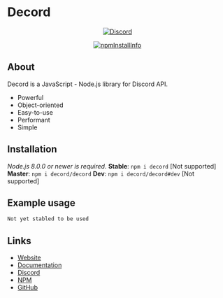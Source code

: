 # Decord
<div align="center">
  <p>
    <a href="https://discord.gg/XrRhXNT"><img src="https://discordapp.com/api/guilds/469539054371864606/embed.png" alt="Discord" /></a>
  </p>
  <p>
    <a href="https://nodei.co/npm/decord/"><img src="https://nodei.co/npm/decord.png?downloads=true&stars=true" alt="npmInstallInfo" /></a>
  </p>
</div>

## About
Decord is a JavaScript - Node.js library for Discord API.
 * Powerful
 * Object-oriented
 * Easy-to-use
 * Performant
 * Simple

## Installation
*Node.js 8.0.0 or newer is required.*
**Stable**: `npm i decord` [Not supported]
**Master**: `npm i decord/decord`
**Dev**: `npm i decord/decord#dev` [Not supported]

## Example usage
```js
Not yet stabled to be used
```

## Links
* [Website](https://decord.js.org)
* [Documentation](https://decord.js.org)
* [Discord](https://discord.gg/XrRhXNT)
* [NPM](https://npmjs.com/package/decord)
* [GitHub](https://github.com/decord/decord)
